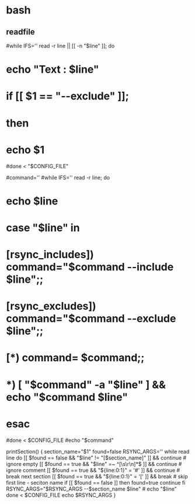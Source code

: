 # bash

## readfile


#while IFS='' read -r line || [[ -n "$line" ]]; do
#  echo "Text : $line"
#  if [[ $1 == "--exclude" ]];
#  then
#    echo $1
#done < "$CONFIG_FILE"


#command=''
#while IFS='' read -r line; do
#  echo $line
#  case "$line" in
#    \[rsync_includes\]) command="$command --include $line";;
#    \[rsync_excludes\]) command="$command --exclude $line";;
#    \[*) command= $command;;
#    *)  [ "$command"  -a "$line" ] && echo "$command $line"
#  esac
#done < $CONFIG_FILE
#echo "$command"


printSection()
{
  section_name="$1"
  found=false
  RSYNC_ARGS=''
  while read line
  do
    [[ $found == false && "$line" != "[$section_name]" ]] &&  continue
    # ignore empty
    [[ $found == true && "$line" =~ ^[\s\r\n]*$ ]] && continue
    # ignore comment
    [[ $found == true && "${line:0:1}" = '#' ]] && continue
    # break next section
    [[ $found == true && "${line:0:1}" = '[' ]] && break
    # skip first line - seciton name
    if [[ $found == false ]]
    then
      found=true
      continue
    fi
    RSYNC_ARGS="$RSYNC_ARGS --$section_name $line"
    # echo "$line"
  done < $CONFIG_FILE
  echo $RSYNC_ARGS
}
